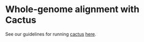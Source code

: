# Whole-genome alignment with Cactus
See our guidelines for running [cactus](https://github.com/ComparativeGenomicsToolkit/cactus) [here](https://github.com/harvardinformatics/GenomeAnnotation-WholeGenomeAlignment).
